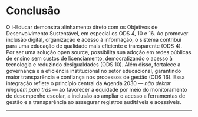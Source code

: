 # Conclusão

O i-Educar demonstra alinhamento direto com os Objetivos de Desenvolvimento Sustentável, em especial os ODS 4, 10 e 16. Ao promover inclusão digital, organização e acesso à informação, o sistema contribui para uma educação de qualidade mais eficiente e transparente (ODS 4). Por ser uma solução open source, possibilita sua adoção em redes públicas de ensino sem custos de licenciamento, democratizando o acesso à tecnologia e reduzindo desigualdades (ODS 10). Além disso, fortalece a governança e a eficiência institucional no setor educacional, garantindo maior transparência e confiança nos processos de gestão (ODS 16). Essa integração reflete o princípio central da Agenda 2030 — *não deixar ninguém para trás* — ao favorecer a equidade por meio do monitoramento de desempenho escolar, a inclusão ao ampliar o acesso a ferramentas de gestão e a transparência ao assegurar registros auditáveis e acessíveis.

---
